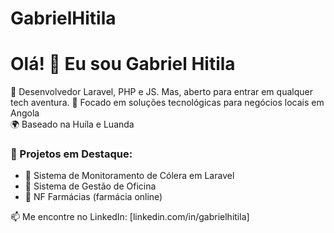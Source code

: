 # GabrielHitila
# Olá! 👋 Eu sou Gabriel Hitila

🔧 Desenvolvedor Laravel, PHP e JS. Mas, aberto para entrar em qualquer tech aventura.
🚀 Focado em soluções tecnológicas para negócios locais em Angola  
🌍 Baseado na Huíla e Luanda

### 🚧 Projetos em Destaque:
- 🔬 Sistema de Monitoramento de Cólera em Laravel
- 🚗 Sistema de Gestão de Oficina
- 💊 NF Farmácias (farmácia online)

📫 Me encontre no LinkedIn: [linkedin.com/in/gabrielhitila]
